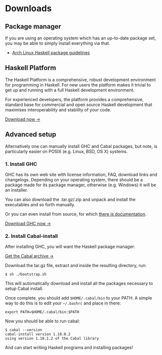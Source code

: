 # Downloads

## Package manager

If you are using an operating system which has an up-to-date package
set, you may be able to simply install everything via that.

* [Arch Linux Haskell package guidelines](https://wiki.archlinux.org/index.php/Haskell_Package_Guidelines)

## Haskell Platform

The Haskell Platform is a comprehensive, robust development
environment for programming in Haskell. For new users the platform
makes it trivial to get up and running with a full Haskell development
environment.

For experienced developers, the platform provides a comprehensive,
standard base for commercial and open source Haskell development that
maximises interoperability and stability of your code.

[Download now →](http://www.haskell.org/platform/)

## Advanced setup

Alternatively one can manually install GHC and Cabal packages, but
note, is particularly easier on POSIX (e.g. Linux, BSD, OS X) systems.

### 1. Install GHC

GHC has its own web site with license information, FAQ, download links
and changelogs. Depending on your operating system, there should be a
package made for its package manager, otherwise (e.g. Windows) it will
be an installer.

You can also download the .tar.gz/.zip and unpack and install the
executables and so forth manually.

Or you can even install from source, for which
[there is documentation](https://ghc.haskell.org/trac/ghc/wiki/Building).

[Download GHC now →](https://www.haskell.org/ghc/download)

### 2. Install Cabal-install

After installing GHC, you will want the Haskell package manager:

[Get the Cabal archive →](http://hackage.haskell.org/package/cabal-install)

Download the tar.gz file, extract and inside the resulting directory,
run:

    $ sh ./bootstrap.sh

This will automatically download and install all the packages
necessary to setup Cabal install.

Once complete, you should add `$HOME/.cabal/bin` to your PATH. A
simple way to do this is to edit your `~/.bashrc` and place in there:

    export PATH=$HOME/.cabal/bin:$PATH

Now you should be able to run cabal:

    $ cabal --version
    cabal-install version 1.18.0.2
    using version 1.18.1.2 of the Cabal library

And can start writing Haskell programs and installing packages!

